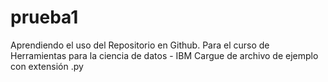# prueba1
Aprendiendo el uso del Repositorio en Github. 
Para el curso  de Herramientas para la ciencia de datos - IBM
Cargue de archivo de ejemplo con extensión .py
